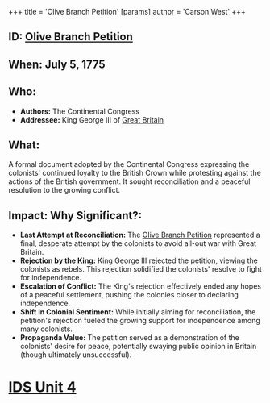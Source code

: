 +++
 title = 'Olive Branch Petition'
[params]
	author = 'Carson West'
+++
## ID: [Olive Branch Petition](./../olive-branch-petition/) 
## When: July 5, 1775

## Who:
* **Authors:** The Continental Congress
* **Addressee:** King George III of [Great Britain](./../great-britain/) 
## What: 
A formal document adopted by the Continental Congress expressing the colonists' continued loyalty to the British Crown while protesting against the actions of the British government.  It sought reconciliation and a peaceful resolution to the growing conflict.

## Impact: Why Significant?:
* **Last Attempt at Reconciliation:**  The [Olive Branch Petition](./../olive-branch-petition/) represented a final, desperate attempt by the colonists to avoid all-out war with Great Britain.
* **Rejection by the King:** King George III rejected the petition, viewing the colonists as rebels. This rejection solidified the colonists' resolve to fight for independence.
* **Escalation of Conflict:** The King's rejection effectively ended any hopes of a peaceful settlement, pushing the colonies closer to declaring independence.
* **Shift in Colonial Sentiment:** While initially aiming for reconciliation, the petition's rejection fueled the growing support for independence among many colonists.
* **Propaganda Value:** The petition served as a demonstration of the colonists' desire for peace, potentially swaying public opinion in Britain (though ultimately unsuccessful).


# [IDS Unit 4](./../ids-unit-4/)

